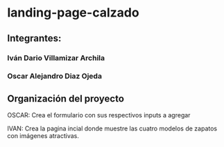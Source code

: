 # landing-page-calzado

## Integrantes: 
### Iván Dario Villamizar Archila
### Oscar Alejandro Diaz Ojeda

## Organización del proyecto
OSCAR: 
Crea el formulario con sus respectivos inputs a agregar 

IVAN: 
Crea la pagina incial donde muestre las cuatro modelos de zapatos con imágenes atractivas. 